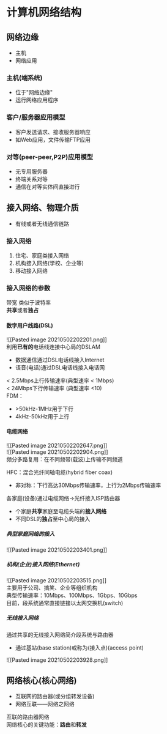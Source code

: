 # 计算机网络结构
## 网络边缘
+ 主机
+ 网络应用

### 主机(端系统)
+ 位于"网络边缘"
+ 运行网络应用程序

### 客户/服务器应用模型
+ 客户发送请求、接收服务器响应
+ 如Web应用，文件传输FTP应用

### 对等(peer-peer,P2P)应用模型 
+ 无专用服务器
+ 终端关系对等
+ 通信在对等实体间直接进行

## 接入网络、物理介质
+ 有线或者无线通信链路

### 接入网络
1. 住宅、家庭类接入网络
2. 机构接入网络(学校、企业等)
3. 移动接入网络

### 接入网络的参数
带宽 类似于波特率  
**共享**或者**独占**  

#### 数字用户线路(DSL)
![[Pasted image 20210502202201.png]]  
利用**已有的**电话线连接中心局的DSLAM  
+ 数据通信通过DSL电话线接入Internet
+ 语音(电话)通过DSL电话线接入电话网

< 2.5Mbps上行传输速率(典型速率 < 1Mbps)  
< 24Mbps下行传输速率 (典型速率 <10)  
FDM：
+ \>50kHz-1MHz用于下行
+ 4kHz-50kHz用于上行

#### 电缆网络
![[Pasted image 20210502202647.png]]  
![[Pasted image 20210502202904.png]]  
频分多路复用：在不同频带(载波)上传输不同频道  

HFC：混合光纤同轴电缆(hybrid fiber coax)  
+ 非对称：下行高达30Mbps传输速率，上行为2Mbps传输速率  

各家庭(设备)通过电缆网络->光纤接入ISP路由器  
+ 个家庭**共享**家庭至电缆头端的**接入网络**  
+ 不同DSL的**独占**至中心局的接入  

##### 典型家庭网络的接入
![[Pasted image 20210502203401.png]]  
##### 机构(企业)接入网络(Ethernet)  
![[Pasted image 20210502203515.png]]  
主要用于公司、搞笑、企业等组织机构  
典型传输速率：10Mbps、100Mbps、1Gbps、10Gbps  
目前，段系统通常直接链接以太网交换机(switch)  
##### 无线接入网络
通过共享的无线接入网络简介段系统与路由器  
+ 通过基站(base station)或称为(接入点)(access point)  

![[Pasted image 20210502203928.png]]
## 网络核心(核心网络)
+ 互联网的路由器(或分组转发设备)  
+ 网络互联——网络之网络  

互联的路由器网络  
网络核心的关键功能：**路由**和**转发**  



